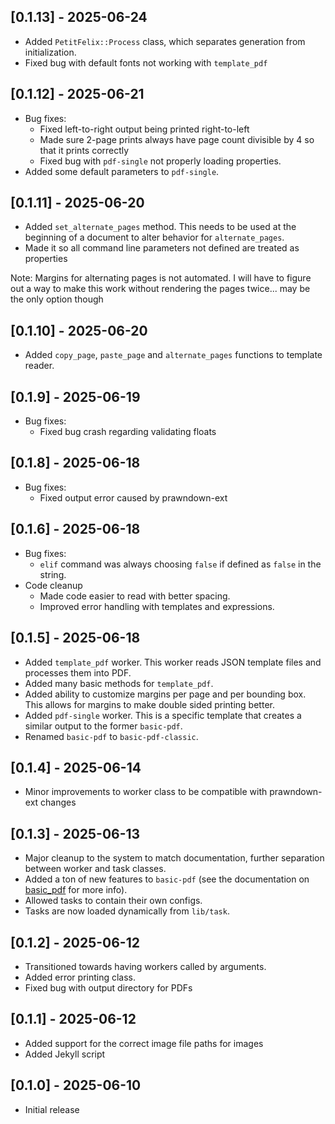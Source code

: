 ## [0.1.13] - 2025-06-24

- Added ``PetitFelix::Process`` class, which separates generation from initialization.
- Fixed bug with default fonts not working with ``template_pdf``

## [0.1.12] - 2025-06-21

- Bug fixes:
	- Fixed left-to-right output being printed right-to-left
	- Made sure 2-page prints always have page count divisible by 4 so that it prints correctly
	- Fixed bug with ``pdf-single`` not properly loading properties.
- Added some default parameters to ``pdf-single``.

## [0.1.11] - 2025-06-20

- Added ``set_alternate_pages`` method. This needs to be used at the beginning of a document to alter behavior for ``alternate_pages``.
- Made it so all command line parameters not defined are treated as properties

Note: Margins for alternating pages is not automated. I will have to figure out a way to make this work without rendering the pages twice... may be the only option though

## [0.1.10] - 2025-06-20

- Added ``copy_page``, ``paste_page`` and ``alternate_pages`` functions to template reader.

## [0.1.9] - 2025-06-19

- Bug fixes:
  - Fixed bug crash regarding validating floats 

## [0.1.8] - 2025-06-18

- Bug fixes:
	- Fixed output error caused by prawndown-ext

## [0.1.6] - 2025-06-18

- Bug fixes:
  - ``elif`` command was always choosing ``false`` if defined as ``false`` in the string.
- Code cleanup
	- Made code easier to read with better spacing.
	- Improved error handling with templates and expressions.

## [0.1.5] - 2025-06-18

- Added ``template_pdf`` worker. This worker reads JSON template files and processes them into PDF.
- Added many basic methods for ``template_pdf``.
- Added ability to customize margins per page and per bounding box. This allows for margins to make double sided printing better.
- Added ``pdf-single`` worker. This is a specific template that creates a similar output to the former ``basic-pdf``.
- Renamed ``basic-pdf`` to ``basic-pdf-classic``.

## [0.1.4] - 2025-06-14

- Minor improvements to worker class to be compatible with prawndown-ext changes

## [0.1.3] - 2025-06-13

- Major cleanup to the system to match documentation, further separation between worker and task classes.
- Added a ton of new features to ``basic-pdf`` (see the documentation on [basic_pdf](/docs/workers/basic_pdf.md) for more info).
- Allowed tasks to contain their own configs.
- Tasks are now loaded dynamically from ``lib/task``.

## [0.1.2] - 2025-06-12

- Transitioned towards having workers called by arguments.
- Added error printing class.
- Fixed bug with output directory for PDFs

## [0.1.1] - 2025-06-12

- Added support for the correct image file paths for images
- Added Jekyll script

## [0.1.0] - 2025-06-10

- Initial release
